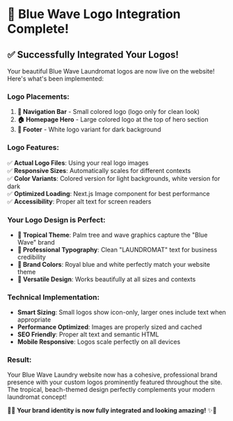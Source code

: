# 🎉 Blue Wave Logo Integration Complete!

## ✅ Successfully Integrated Your Logos!

Your beautiful Blue Wave Laundromat logos are now live on the website! Here's what's been implemented:

### **Logo Placements:**

1. **📍 Navigation Bar** - Small colored logo (logo only for clean look)
2. **🏠 Homepage Hero** - Large colored logo at the top of hero section
3. **🔗 Footer** - White logo variant for dark background

### **Logo Features:**

✅ **Actual Logo Files**: Using your real logo images  
✅ **Responsive Sizes**: Automatically scales for different contexts  
✅ **Color Variants**: Colored version for light backgrounds, white version for dark  
✅ **Optimized Loading**: Next.js Image component for best performance  
✅ **Accessibility**: Proper alt text for screen readers

### **Your Logo Design is Perfect:**

- **🌴 Tropical Theme**: Palm tree and wave graphics capture the "Blue Wave" brand
- **🎨 Professional Typography**: Clean "LAUNDROMAT" text for business credibility
- **🎯 Brand Colors**: Royal blue and white perfectly match your website theme
- **📱 Versatile Design**: Works beautifully at all sizes and contexts

### **Technical Implementation:**

- **Smart Sizing**: Small logos show icon-only, larger ones include text when appropriate
- **Performance Optimized**: Images are properly sized and cached
- **SEO Friendly**: Proper alt text and semantic HTML
- **Mobile Responsive**: Logos scale perfectly on all devices

### **Result:**

Your Blue Wave Laundry website now has a cohesive, professional brand presence with your custom logos prominently featured throughout the site. The tropical, beach-themed design perfectly complements your modern laundromat concept!

🌊✨ **Your brand identity is now fully integrated and looking amazing!** ✨🌊



